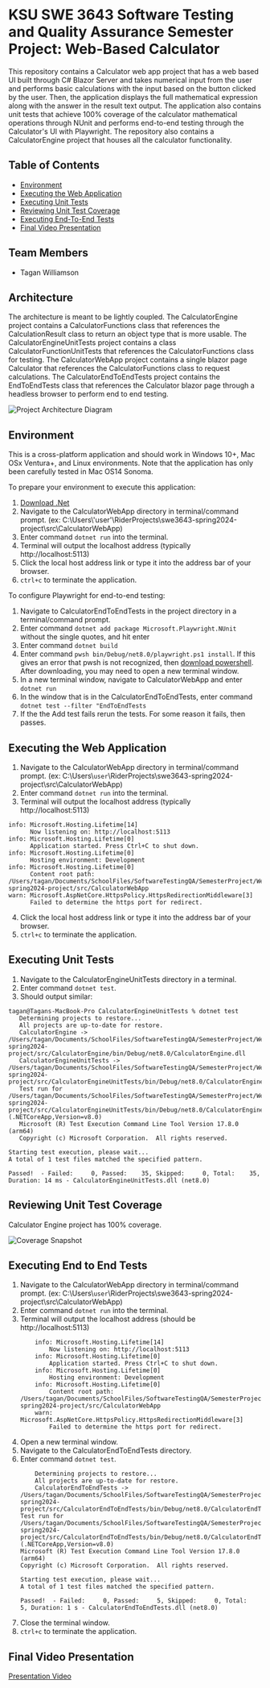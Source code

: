 # KSU SWE 3643 Software Testing and Quality Assurance Semester Project: Web-Based Calculator
This repository contains a Calculator web app project that has a web based UI built through C# Blazor Server and takes
numerical input from the user and performs basic calculations with the input based on the button clicked by the user.
Then, the application displays the full mathematical expression along with the answer in the result text output.
The application also contains unit tests that achieve 100% coverage of the calculator mathematical operations through
NUnit and performs end-to-end testing through the Calculator's UI with Playwright. The repository also contains a
CalculatorEngine project that houses all the calculator functionality.

## Table of Contents
- [Environment](#environment)
- [Executing the Web Application](#executing-the-web-application)
- [Executing Unit Tests](#executing-unit-tests)
- [Reviewing Unit Test Coverage](#reviewing-unit-test-coverage)
- [Executing End-To-End Tests](#executing-end-to-end-tests)
- [Final Video Presentation](#final-video-presentation)

## Team Members
- Tagan Williamson

## Architecture
The architecture is meant to be lightly coupled. The CalculatorEngine project contains a CalculatorFunctions class that
references the CalculationResult class to return an object type that is more usable. The CalculatorEngineUnitTests
project contains a class CalculatorFunctionUnitTests that references the CalculatorFunctions class for testing. 
The CalculatorWebApp project contains a single blazor page Calculator that references the CalculatorFunctions class
to request calculations. The CalculatorEndToEndTests project contains the EndToEndTests class that
references the Calculator blazor page through a headless browser to perform end to end testing.

![Project Architecture Diagram](/ReadmeAssets/CalculatorWebAppArchitecture_TaganWilliamson.png "Project Architecture Diagram")

## Environment
This is a cross-platform application and should work in Windows 10+, Mac OSx Ventura+, and Linux environments. Note that the application has only been carefully tested in Mac OS14 Sonoma.

To prepare your environment to execute this application:
1. <a href="dotnet.microsoft.com/en-us/download" target="_blank">Download .Net</a>
2. Navigate to the CalculatorWebApp directory in terminal/command prompt. (ex: C:\Users\\'user'\\RiderProjects\swe3643-spring2024-project\src\CalculatorWebApp)
3. Enter command `dotnet run` into the terminal.
4. Terminal will output the localhost address (typically http://localhost:5113)
5. Click the local host address link or type it into the address bar of your browser.
6. `ctrl+c` to terminate the application.

To configure Playwright for end-to-end testing:
1. Navigate to CalculatorEndToEndTests in the project directory in a terminal/command prompt.
2. Enter command `dotnet add package Microsoft.Playwright.NUnit` without the single quotes, and hit enter
3. Enter command `dotnet build`
4. Enter command `pwsh bin/Debug/net8.0/playwright.ps1 install`. If this gives an error that pwsh is not recognized, then <a href="learn.microsoft.com/en-us/powershell/scripting/install/installing-powershell?view=powershell-7.4" target="_blank">download powershell</a>. After downloading, you may need to open a new terminal window.
5. In a new terminal window, navigate to CalculatorWebApp and enter `dotnet run`
6. In the window that is in the CalculatorEndToEndTests, enter command `dotnet test --filter "EndToEndTests`
7. If the the Add test fails rerun the tests. For some reason it fails, then passes.

## Executing the Web Application
1. Navigate to the CalculatorWebApp directory in terminal/command prompt. (ex: C:\Users\\`user`\\RiderProjects\swe3643-spring2024-project\src\CalculatorWebApp)
2. Enter command `dotnet run` into the terminal.
3. Terminal will output the localhost address (typically http://localhost:5113)
```
info: Microsoft.Hosting.Lifetime[14]
      Now listening on: http://localhost:5113
info: Microsoft.Hosting.Lifetime[0]
      Application started. Press Ctrl+C to shut down.
info: Microsoft.Hosting.Lifetime[0]
      Hosting environment: Development
info: Microsoft.Hosting.Lifetime[0]
      Content root path: /Users/tagan/Documents/SchoolFiles/SoftwareTestingQA/SemesterProject/WebApp/swe3643-spring2024-project/src/CalculatorWebApp
warn: Microsoft.AspNetCore.HttpsPolicy.HttpsRedirectionMiddleware[3]
      Failed to determine the https port for redirect.
```
4. Click the local host address link or type it into the address bar of your browser.
5. `ctrl+c` to terminate the application.

## Executing Unit Tests
1. Navigate to the CalculatorEngineUnitTests directory in a terminal.
2. Enter command `dotnet test`.
3. Should output similar: 
```
tagan@Tagans-MacBook-Pro CalculatorEngineUnitTests % dotnet test
   Determining projects to restore...
   All projects are up-to-date for restore.
   CalculatorEngine -> /Users/tagan/Documents/SchoolFiles/SoftwareTestingQA/SemesterProject/WebApp/swe3643-spring2024-project/src/CalculatorEngine/bin/Debug/net8.0/CalculatorEngine.dll
   CalculatorEngineUnitTests -> /Users/tagan/Documents/SchoolFiles/SoftwareTestingQA/SemesterProject/WebApp/swe3643-spring2024-project/src/CalculatorEngineUnitTests/bin/Debug/net8.0/CalculatorEngineUnitTests.dll
   Test run for /Users/tagan/Documents/SchoolFiles/SoftwareTestingQA/SemesterProject/WebApp/swe3643-spring2024-project/src/CalculatorEngineUnitTests/bin/Debug/net8.0/CalculatorEngineUnitTests.dll (.NETCoreApp,Version=v8.0)
   Microsoft (R) Test Execution Command Line Tool Version 17.8.0 (arm64)
   Copyright (c) Microsoft Corporation.  All rights reserved.

Starting test execution, please wait...
A total of 1 test files matched the specified pattern.

Passed!  - Failed:     0, Passed:    35, Skipped:     0, Total:    35, Duration: 14 ms - CalculatorEngineUnitTests.dll (net8.0)
```

## Reviewing Unit Test Coverage
Calculator Engine project has 100% coverage.

![Coverage Snapshot](/ReadmeAssets/Coverage_TaganWilliamson.png "CalculatorEngine Coverage")

## Executing End to End Tests
1. Navigate to the CalculatorWebApp directory in terminal/command prompt. (ex: C:\Users\\`user`\\RiderProjects\swe3643-spring2024-project\src\CalculatorWebApp)
2. Enter command `dotnet run` into the terminal.
3. Terminal will output the localhost address (should be http://localhost:5113)
   ```
       info: Microsoft.Hosting.Lifetime[14]
           Now listening on: http://localhost:5113
       info: Microsoft.Hosting.Lifetime[0]
           Application started. Press Ctrl+C to shut down.
       info: Microsoft.Hosting.Lifetime[0]
           Hosting environment: Development
       info: Microsoft.Hosting.Lifetime[0]
           Content root path: /Users/tagan/Documents/SchoolFiles/SoftwareTestingQA/SemesterProject/WebApp/swe3643-spring2024-project/src/CalculatorWebApp
       warn: Microsoft.AspNetCore.HttpsPolicy.HttpsRedirectionMiddleware[3]
           Failed to determine the https port for redirect.
    ```
4. Open a new terminal window.
5. Navigate to the CalculatorEndToEndTests directory.
6. Enter command `dotnet test`.
    ```
        Determining projects to restore...
        All projects are up-to-date for restore.
        CalculatorEndToEndTests -> /Users/tagan/Documents/SchoolFiles/SoftwareTestingQA/SemesterProject/WebApp/swe3643-spring2024-project/src/CalculatorEndToEndTests/bin/Debug/net8.0/CalculatorEndToEndTests.dll
    Test run for /Users/tagan/Documents/SchoolFiles/SoftwareTestingQA/SemesterProject/WebApp/swe3643-spring2024-project/src/CalculatorEndToEndTests/bin/Debug/net8.0/CalculatorEndToEndTests.dll (.NETCoreApp,Version=v8.0)
    Microsoft (R) Test Execution Command Line Tool Version 17.8.0 (arm64)
    Copyright (c) Microsoft Corporation.  All rights reserved.

    Starting test execution, please wait...
    A total of 1 test files matched the specified pattern.

    Passed!  - Failed:     0, Passed:     5, Skipped:     0, Total:     5, Duration: 1 s - CalculatorEndToEndTests.dll (net8.0)
    ```
7. Close the terminal window.
8. `ctrl+c` to terminate the application.


## Final Video Presentation
[Presentation Video](https://youtu.be/t_z4a4OM9p8 "Final Presentation Video")

